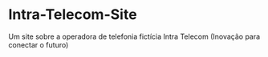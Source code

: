 # Intra-Telecom-Site
Um site sobre a operadora de telefonia fictícia Intra Telecom (Inovação para conectar o futuro)
